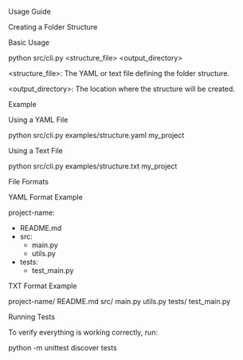 Usage Guide

Creating a Folder Structure

Basic Usage

python src/cli.py <structure_file> <output_directory>

<structure_file>: The YAML or text file defining the folder structure.

<output_directory>: The location where the structure will be created.

Example

Using a YAML File

python src/cli.py examples/structure.yaml my_project

Using a Text File

python src/cli.py examples/structure.txt my_project

File Formats

YAML Format Example

project-name:
  - README.md
  - src:
      - main.py
      - utils.py
  - tests:
      - test_main.py

TXT Format Example

project-name/
    README.md
    src/
        main.py
        utils.py
    tests/
        test_main.py

Running Tests

To verify everything is working correctly, run:

python -m unittest discover tests